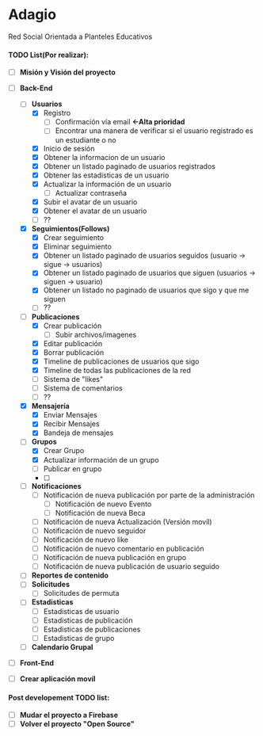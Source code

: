 # Adagio
Red Social Orientada a Planteles Educativos

#### TODO List(Por realizar):
- [ ] **Misión y Visión del proyecto**
- [ ] **Back-End**
  - [ ] **Usuarios**
    - [x] Registro
      - [ ] Confirmación vía email **<-Alta prioridad**
      - [ ] Encontrar una manera de verificar si el usuario registrado es un estudiante o no
    - [x] Inicio de sesión
    - [x] Obtener la informacion de un usuario
    - [x] Obtener un listado paginado de usuarios registrados
    - [x] Obtener las estadisticas de un usuario
    - [x] Actualizar la información de un usuario
      - [ ] Actualizar contraseña
    - [x] Subir el avatar de un usuario
    - [x] Obtener el avatar de un usuario
    - [ ] ??
  - [x] **Seguimientos(Follows)**
    - [x] Crear seguimiento
    - [x] Eliminar seguimiento
    - [x] Obtener un listado paginado de usuarios seguidos (usuario -> sigue -> usuarios)
    - [x] Obtener un listado paginado de usuarios que siguen (usuarios -> siguen -> usuario)
    - [x] Obtener un listado no paginado de usuarios que sigo y que me siguen
    - [ ] ??
  - [ ] **Publicaciones**
    - [x] Crear publicación
      - [ ] Subir archivos/imagenes
    - [x] Editar publicación
    - [x] Borrar publicación
    - [x] Timeline de publicaciones de usuarios que sigo
    - [x] Timeline de todas las publicaciones de la red
    - [ ] Sistema de "likes"
    - [ ] Sistema de comentarios
    - [ ] ??
  - [x] **Mensajería**
    - [x] Enviar Mensajes
    - [x] Recibir Mensajes
    - [x] Bandeja de mensajes
  - [ ] **Grupos**
    - [x] Crear Grupo
    - [x] Actualizar información de un grupo
    - [ ] Publicar en grupo
    - [ ]
  - [ ] **Notificaciones**
    - [ ] Notificación de nueva publicación por parte de la administración
      - [ ] Notificación de nuevo Evento
      - [ ] Notificación de nueva Beca
    - [ ] Notificación de nueva Actualización (Versión movíl)
    - [ ] Notificación de nuevo seguidor
    - [ ] Notificación de nuevo like
    - [ ] Notificación de nuevo comentario en publicación
    - [ ] Notificación de nueva publicación en grupo
    - [ ] Notificación de nueva publicación de usuario seguido
  - [ ] **Reportes de contenido**
  - [ ] **Solicitudes**
    - [ ] Solicitudes de permuta
  - [ ] **Estadisticas**
    - [ ] Estadisticas de usuario
    - [ ] Estadisticas de publicación
    - [ ] Estadisticas de publicaciones
    - [ ] Estadisticas de grupo
  - [ ] **Calendario Grupal**
  
- [ ] **Front-End**

- [ ] **Crear aplicación movíl**

#### Post developement TODO list:
- [ ] **Mudar el proyecto a Firebase**
- [ ] **Volver el proyecto "Open Source"**
